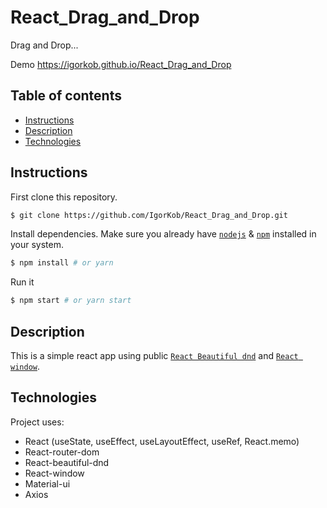 # React_Drag_and_Drop

Drag and Drop...

Demo
https://igorkob.github.io/React_Drag_and_Drop

## Table of contents
* [Instructions](#Instructions)
* [Description](#Description)
* [Technologies](#Technologies)


## Instructions

First clone this repository.
```bash
$ git clone https://github.com/IgorKob/React_Drag_and_Drop.git
```

Install dependencies. Make sure you already have [`nodejs`](https://nodejs.org/en/) & [`npm`](https://www.npmjs.com/) installed in your system.
```bash
$ npm install # or yarn
```

Run it
```bash
$ npm start # or yarn start
```

## Description
This is a simple react app using public [`React Beautiful dnd`](https://github.com/atlassian/react-beautiful-dnd) and [`React window`](https://www.npmjs.com/package/react-window).

## Technologies
Project uses:
* React (useState, useEffect, useLayoutEffect, useRef, React.memo)
* React-router-dom
* React-beautiful-dnd
* React-window
* Material-ui
* Axios